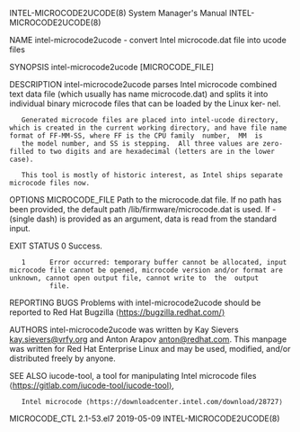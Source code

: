 INTEL-MICROCODE2UCODE(8)                                                                   System Manager's Manual                                                                   INTEL-MICROCODE2UCODE(8)



NAME
       intel-microcode2ucode - convert Intel microcode.dat file into ucode files

SYNOPSIS
       intel-microcode2ucode [MICROCODE_FILE]

DESCRIPTION
       intel-microcode2ucode  parses Intel microcode combined text data file (which usually has name microcode.dat) and splits it into individual binary microcode files that can be loaded by the Linux ker‐
       nel.

       Generated microcode files are placed into intel-ucode directory, which is created in the current working directory, and have file name format of FF-MM-SS, where FF is the CPU family  number,  MM  is
       the model number, and SS is stepping.  All three values are zero-filled to two digits and are hexadecimal (letters are in the lower case).

       This tool is mostly of historic interest, as Intel ships separate microcode files now.

OPTIONS
       MICROCODE_FILE
              Path  to  the  microcode.dat  file.   If no path has been provided, the default path /lib/firmware/microcode.dat is used.  If - (single dash) is provided as an argument, data is read from the
              standard input.

EXIT STATUS
       0      Success.

       1      Error occurred: temporary buffer cannot be allocated, input microcode file cannot be opened, microcode version and/or format are unknown, cannot open output file, cannot write to  the  output
              file.

REPORTING BUGS
       Problems with intel-microcode2ucode should be reported to Red Hat Bugzilla ⟨https://bugzilla.redhat.com/⟩

AUTHORS
       intel-microcode2ucode  was written by Kay Sievers <kay.sievers@vrfy.org> and Anton Arapov <anton@redhat.com>.  This manpage was written for Red Hat Enterprise Linux and may be used, modified, and/or
       distributed freely by anyone.

SEE ALSO
       iucode-tool, a tool for manipulating Intel microcode files ⟨https://gitlab.com/iucode-tool/iucode-tool⟩,

       Intel microcode ⟨https://downloadcenter.intel.com/download/28727⟩



MICROCODE_CTL 2.1-53.el7                                                                          2019-05-09                                                                         INTEL-MICROCODE2UCODE(8)
